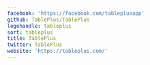 ```yaml
---
facebook: 'https://facebook.com/tableplusapp'
github: TablePlus/TablePlus
logohandle: tableplus
sort: tableplus
title: TablePlus
twitter: TablePlus
website: 'https://tableplus.com/'
---
```


